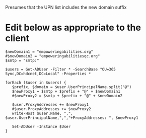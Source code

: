 Presumes that the UPN list includes the new domain suffix
# Edit below as appropriate to the client

```
$newDomain1 = "empoweringabilities.org"
#$newDomain2 = "empoweringabilitiesqc.org"
$smtp = "smtp:"

$users = Get-ADUser -Filter * -SearchBase "OU=365 Sync,DC=hdcnet,DC=Local" -Properties *

forEach ($user in $users) {
   $prefix, $domain = $user.UserPrincipalName.split("@")
   $newProxy1 = $smtp + $prefix + "@" + $newDomain1
   #$newProxy2 = $smtp + $prefix + "@" + $newDomain2

   $user.ProxyAddresses += $newProxy1
   #$user.ProxyAddresses += $newProxy2
   write-Host $user.Name, ",", $user.UserPrincipalName,",","+ProxyAddresses: ", $newProxy1
    
   Set-ADUser -Instance $User
}
```

